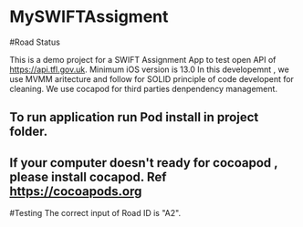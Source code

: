 # MySWIFTAssigment
#Road Status

This is a demo project for a SWIFT Assignment App to test open API of https://api.tfl.gov.uk.
Minimum iOS version is 13.0
In this developemnt , we use MVMM aritecture and follow for SOLID principle of code developent for cleaning. 
We use cocapod for third parties denpendency management. 
## To run application run Pod install in project folder.

## If your computer doesn't ready for cocoapod , please install cocapod. Ref https://cocoapods.org


#Testing
The correct input of Road ID is "A2".


